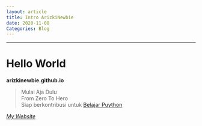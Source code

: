 ```yaml
---
layout: article
title: Intro ArizkiNewbie
date: 2020-11-08
Categories: Blog
---
```


---
# Hello World 
__arizkinewbie.github.io__
> Mulai Aja Dulu <br>
> From Zero To Hero<br>
> Siap berkontribusi untuk [Belajar Puython](https://belajarpython.com)

_[My Website](https://arizkinewbie.my.id)_
